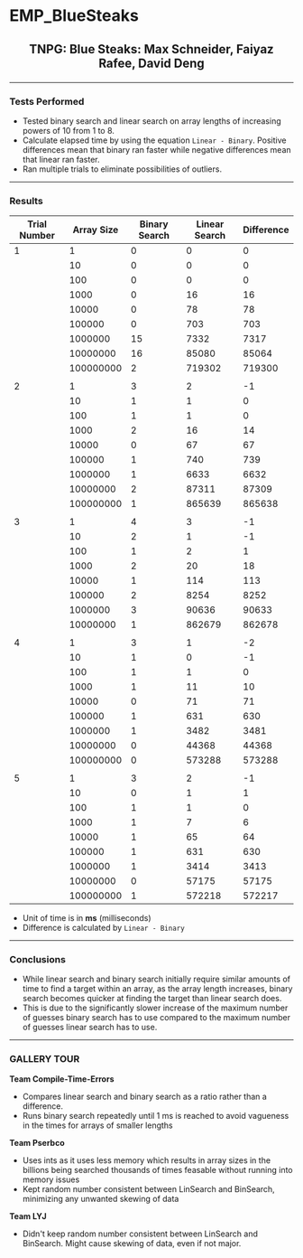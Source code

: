 # EMP_BlueSteaks

## <p align="center"> TNPG: Blue Steaks: Max Schneider, Faiyaz Rafee, David Deng

---
  
### Tests Performed
  
* Tested binary search and linear search on array lengths of increasing powers of 10 from 1 to 8. 
* Calculate elapsed time by using the equation `Linear - Binary`. Positive differences mean that binary ran faster while negative differences mean that linear ran faster.
* Ran multiple trials to eliminate possibilities of outliers.
---

### Results

| Trial Number | Array Size | Binary Search | Linear Search | Difference |
|---|---|---|---|---|
| 1 | 1 | 0 | 0 | 0 |
| | 10 | 0 | 0 | 0 |
| | 100 | 0 | 0 | 0 |
| | 1000 | 0 | 16 | 16 |
| | 10000 | 0 | 78 | 78 |
| | 100000 | 0 | 703 | 703 |
| | 1000000 | 15 | 7332 | 7317 |
| | 10000000 | 16 | 85080 | 85064 |
| | 100000000 | 2 | 719302 | 719300 |
| | | | | |
| 2 | 1 | 3 | 2 | -1 |
| | 10 | 1 | 1 | 0 |
| | 100 | 1 | 1 | 0 |
| | 1000 | 2 | 16 | 14 |
| | 10000 | 0 | 67 | 67 |
| | 100000 | 1 | 740 | 739 |
| | 1000000 | 1 | 6633 | 6632 |
| | 10000000 | 2 | 87311 | 87309 |
| | 100000000 | 1 | 865639 | 865638 |
| | | | | |
| 3 | 1 | 4 | 3 | -1 |
| | 10 | 2 | 1 | -1 |
| | 100 | 1 | 2 | 1 |
| | 1000 | 2 | 20 | 18 |
| | 10000 | 1 | 114 | 113 |
| | 100000 | 2 | 8254 | 8252 |
| | 1000000 | 3 | 90636 | 90633 |
| | 10000000 | 1 | 862679 | 862678 |
| | | | | |
| 4 | 1 | 3 | 1 | -2 |
| | 10 | 1 | 0 | -1 |
| | 100 | 1 | 1 | 0 |
| | 1000 | 1 | 11 | 10 |
| | 10000 | 0 | 71 | 71 |
| | 100000 | 1 | 631 | 630 |
| | 1000000 | 1 | 3482 | 3481 | 
| | 10000000 | 0 | 44368 | 44368 |
| | 100000000 | 0 | 573288 | 573288 |
| | | | | |
| 5 | 1 | 3 | 2 | -1 |
| | 10 | 0 | 1 | 1 |
| | 100 | 1 | 1 | 0 | 
| | 1000 | 1 | 7 | 6 |
| | 10000 | 1 | 65 | 64 |
| | 100000 | 1 | 631 | 630 |
| | 1000000 | 1 | 3414 | 3413 |
| | 10000000 | 0 | 57175 | 57175 |
| | 100000000 | 1 | 572218 | 572217 |
  
* Unit of time is in **ms** (milliseconds)
* Difference is calculated by `Linear - Binary`
---

### Conclusions

* While linear search and binary search initially require similar amounts of time to find a target within an array, as the array length increases, binary search becomes quicker at finding the target than linear search does.
* This is due to the significantly slower increase of the maximum number of guesses binary search has to use compared to the maximum number of guesses linear search has to use. 
---

### GALLERY TOUR
  
**Team Compile-Time-Errors**

* Compares linear search and binary search as a ratio rather than a difference.
* Runs binary search repeatedly until 1 ms is reached to avoid vagueness in the times for arrays of smaller lengths

**Team Pserbco**
* Uses ints as it uses less memory which results in array sizes in the billions being searched thousands of times feasable without running into memory issues
* Kept random number consistent between LinSearch and BinSearch, minimizing any unwanted skewing of data
  
**Team LYJ**
* Didn't keep random number consistent between LinSearch and BinSearch. Might cause skewing of data, even if not major.
